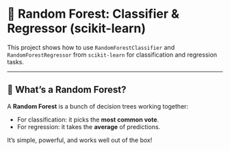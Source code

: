 # 🌲 Random Forest: Classifier & Regressor (scikit-learn)

This project shows how to use `RandomForestClassifier` and `RandomForestRegressor` from `scikit-learn` for classification and regression tasks.

---

## 🤔 What’s a Random Forest?

A **Random Forest** is a bunch of decision trees working together:

- For classification: it picks the **most common vote**.
- For regression: it takes the **average** of predictions.

It’s simple, powerful, and works well out of the box!

